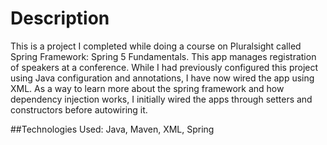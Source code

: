 # Description
This is a project I completed while doing a course on Pluralsight called Spring Framework: Spring 5 Fundamentals. 
This app manages registration of speakers at a conference. While I had previously configured this project using Java configuration and annotations, 
I have now wired the app using XML. As a way to learn more about the spring framework and how dependency injection works, I initially wired the apps through 
setters and constructors before autowiring it. 

##Technologies Used:
Java, Maven, XML, Spring
